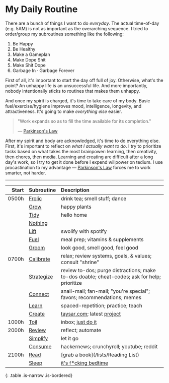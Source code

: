 # My Daily Routine

<!-- ![Benjamin Franklin's Daily Routine](https://dw8stlw9qt0iz.cloudfront.net/IG8P7fErIdd5T7Y-eLijaa--cCg=/fit-in/675x799/filters:format(jpeg):quality(75)/curiosity-data.s3.amazonaws.com/images/content/portrait/standard/bc021863-2e1b-4ba5-e624-2d93b21f9ac9.png) -->

There are a bunch of things I want to do _everyday_. The actual time-of-day (e.g. 5AM) is not as important as the overarching sequence. I tried to order/group my subroutines something like the following:
1. Be Happy
2. Be Healthy
3. Make a Gameplan
4. Make Dope Shit
5. Make Shit Dope
6. Garbage In · Garbage Forever

First of all, it's important to start the day off full of joy. Otherwise, what's the point? An unhappy life is an unsuccessful life. And more importantly, nobody intentionally sticks to routines that makes them unhappy.

And once my spirit is charged, it's time to take care of my body. Basic fuel/exercise/hygiene improves mood, intelligence, longevity, and attractiveness. It's going to make _everything else_ easier.

> "Work expands so as to fill the time available for its completion."
>
> — [Parkinson's Law](https://en.wikipedia.org/wiki/Parkinson%27s_law)

After my spirit and body are acknowledged, it's time to do everything else. First, it's important to reflect on _what I actually want to do_. I try to prioritize tasks based on what takes the most brainpower: learning, then creativity, then chores, then media. Learning and creating are difficult after a long day's work, so I try to get it done before I expend willpower on tedium. I use procastination to my advantage — [Parkinson's Law](https://en.wikipedia.org/wiki/Parkinson%27s_law) forces me to work smarter, not harder.

---

Start | Subroutine                | Description
----: | :------------------------ | :----------
0500h | [Frolic    ](#Frolic)     | drink tea; smell stuff; dance
      | [Grow      ](#Grow)       | happy plants
      | [Tidy      ](#Tidy)       | hello home
      | [Nothing   ](#Nothing)    |
      | [Lift      ](#Lift)       | swolify with spotify
      | [Fuel      ](#Fuel)       | meal prep; vitamins & supplements
      | [Groom     ](#Groom)      | look good, smell good, feel good
0700h | [Calibrate ](#Calibrate)  | relax; review systems, goals, & values; consult "shrine"
      | [Strategize](#Strategize) | review to-dos; purge distractions; make to-dos doable; cheat-codes; ask for help; prioritize
      | [Connect   ](#Connect)    | snail-mail; fan-mail; "you're special"; favors; recommendations; memes
      | [Learn     ](#Learn)      | spaced-repetition; practice; teach
      | [Create    ](#Create)     | [taysar.com](/); latest [project](/projects)
1000h | [Toil      ](#Toil)       | inbox; [just do it](https://www.youtube.com/watch?v=OCfT8uD9WBU)
2000h | [Review    ](#Review)     | reflect; automate
      | [Simplify  ](#Simplify)   | let it go
      | [Consume   ](#Consume)    | hackernews; crunchyroll; youtube; reddit
2100h | [Read      ](#Read)       | [grab a book](/lists/Reading List)
      | [Sleep     ](#Sleep)      | [it's f*cking bedtime](https://www.youtube.com/watch?v=JurGajlyEew)
{: .table .is-narrow .is-bordered}

<!--

---

## Frolic


## Grow


## Tidy


## Nothing


## Lift


## Fuel


## Groom


## Calibrate


## Strategize


## Connect


## Learn


## Create


## Toil


## Review


## Simplify


## Consume


## Read


## Sleep

-->
